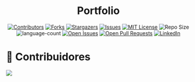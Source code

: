 <h1 align="center">Portfolio</h1>

<div align="center">
<a href="https://github.com/gabriel-ezequiel/portfolio/graphs/contributors" target="_blank"><img src="https://img.shields.io/github/contributors/gabriel-ezequiel/portfolio.svg?style=for-the-badge" alt="Contributors"></a>
<a href="https://github.com/gabriel-ezequiel/portfolio/network/members" target="_blank"><img src="https://img.shields.io/github/forks/gabriel-ezequiel/portfolio.svg?style=for-the-badge" alt="Forks"></a>
<a href="https://github.com/gabriel-ezequiel/portfolio/stargazers" target="_blank"><img src="https://img.shields.io/github/stars/gabriel-ezequiel/portfolio.svg?style=for-the-badge" alt="Stargazers"></a>
<a href="https://github.com/gabriel-ezequiel/portfolio/issues" target="_blank"><img src="https://img.shields.io/github/issues/gabriel-ezequiel/portfolio.svg?style=for-the-badge" alt="Issues"></a>
<a href="https://github.com/gabriel-ezequiel/portfolio/blob/master/LICENSE" target="_blank"><img src="https://img.shields.io/github/license/gabriel-ezequiel/portfolio.svg?style=for-the-badge" alt="MIT License"></a>
<a><img src="https://img.shields.io/github/repo-size/gabriel-ezequiel/portfolio?style=for-the-badge" alt="Repo Size"></a>
<a><img src="https://img.shields.io/github/languages/count/gabriel-ezequiel/portfolio?style=for-the-badge" alt="language-count"></a>
<a href="https://github.com/gabriel-ezequiel/portfolio/issues" target="_blank"><img src="https://img.shields.io/github/issues/gabriel-ezequiel/portfolio?style=for-the-badge" alt="Open Issues"></a>
<a href="https://github.com/gabriel-ezequiel/portfolio/pulls" target="_blank"><img src="https://img.shields.io/github/issues-pr/gabriel-ezequiel/portfolio?style=for-the-badge" alt="Open Pull Requests"></a>
<a href="https://linkedin.com/in/gabriel-de-castro-ezequiel" target="_blank"><img src="https://img.shields.io/badge/-LinkedIn-black.svg?style=for-the-badge&logo=linkedin&colorB=555" alt="LinkedIn"></a>
</div>

<!-- contributors -->
# 🤝 Contribuidores
<a href="https://github.com/gabriel-ezequiel/portfolio/graphs/contributors">
  <img src="https://contrib.rocks/image?repo=gabriel-ezequiel/portfolio" />
</a>
